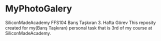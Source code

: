 # MyPhotoGalery

SiliconMadeAcademy FFS104 Barış Taşkıran 3. Hafta Görev
This reposity created for my(Barış Taşkıran) personal task that is 3rd of my course at SiliconMadeAcademy.
